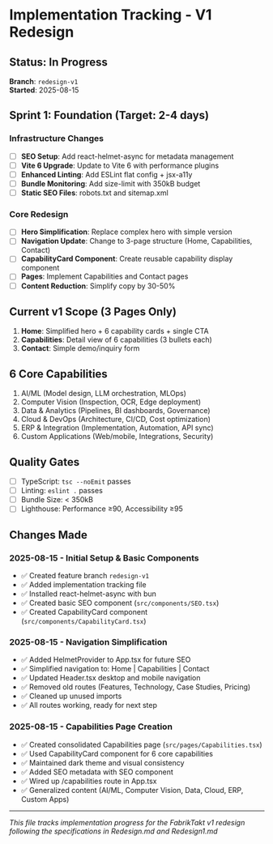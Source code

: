 # Implementation Tracking - V1 Redesign

## Status: In Progress
**Branch**: `redesign-v1`  
**Started**: 2025-08-15

## Sprint 1: Foundation (Target: 2-4 days)

### Infrastructure Changes
- [ ] **SEO Setup**: Add react-helmet-async for metadata management
- [ ] **Vite 6 Upgrade**: Update to Vite 6 with performance plugins
- [ ] **Enhanced Linting**: Add ESLint flat config + jsx-a11y
- [ ] **Bundle Monitoring**: Add size-limit with 350kB budget
- [ ] **Static SEO Files**: robots.txt and sitemap.xml

### Core Redesign
- [ ] **Hero Simplification**: Replace complex hero with simple version
- [ ] **Navigation Update**: Change to 3-page structure (Home, Capabilities, Contact)
- [ ] **CapabilityCard Component**: Create reusable capability display component
- [ ] **Pages**: Implement Capabilities and Contact pages
- [ ] **Content Reduction**: Simplify copy by 30-50%

## Current v1 Scope (3 Pages Only)
1. **Home**: Simplified hero + 6 capability cards + single CTA
2. **Capabilities**: Detail view of 6 capabilities (3 bullets each)  
3. **Contact**: Simple demo/inquiry form

## 6 Core Capabilities
1. AI/ML (Model design, LLM orchestration, MLOps)
2. Computer Vision (Inspection, OCR, Edge deployment)
3. Data & Analytics (Pipelines, BI dashboards, Governance)
4. Cloud & DevOps (Architecture, CI/CD, Cost optimization)
5. ERP & Integration (Implementation, Automation, API sync)
6. Custom Applications (Web/mobile, Integrations, Security)

## Quality Gates
- [ ] TypeScript: `tsc --noEmit` passes
- [ ] Linting: `eslint .` passes
- [ ] Bundle Size: < 350kB
- [ ] Lighthouse: Performance ≥90, Accessibility ≥95

## Changes Made

### 2025-08-15 - Initial Setup & Basic Components
- ✅ Created feature branch `redesign-v1`
- ✅ Added implementation tracking file
- ✅ Installed react-helmet-async with bun
- ✅ Created basic SEO component (`src/components/SEO.tsx`)
- ✅ Created CapabilityCard component (`src/components/CapabilityCard.tsx`)

### 2025-08-15 - Navigation Simplification
- ✅ Added HelmetProvider to App.tsx for future SEO
- ✅ Simplified navigation to: Home | Capabilities | Contact
- ✅ Updated Header.tsx desktop and mobile navigation
- ✅ Removed old routes (Features, Technology, Case Studies, Pricing)
- ✅ Cleaned up unused imports
- ✅ All routes working, ready for next step

### 2025-08-15 - Capabilities Page Creation
- ✅ Created consolidated Capabilities page (`src/pages/Capabilities.tsx`)
- ✅ Used CapabilityCard component for 6 core capabilities
- ✅ Maintained dark theme and visual consistency
- ✅ Added SEO metadata with SEO component
- ✅ Wired up /capabilities route in App.tsx
- ✅ Generalized content (AI/ML, Computer Vision, Data, Cloud, ERP, Custom Apps)

---

*This file tracks implementation progress for the FabrikTakt v1 redesign following the specifications in Redesign.md and Redesign1.md*